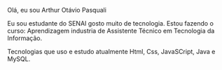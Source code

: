 Olá, eu sou Arthur Otávio Pasquali

Eu sou estudante do SENAI gosto muito de tecnologia.
Estou fazendo o curso: Aprendizagem industria de Assistente Técnico em Tecnologia da Informação.

Tecnologias que uso e estudo atualmente
Html, Css, JavaSCript, Java e MySQL.


